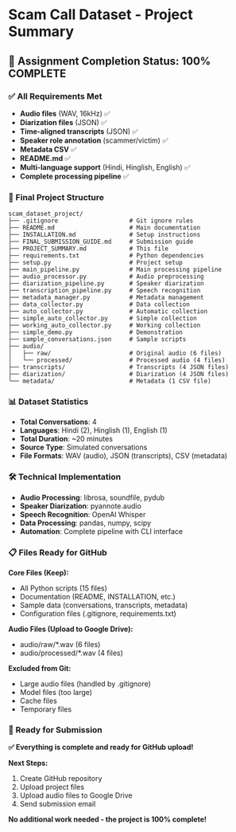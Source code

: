 # Scam Call Dataset - Project Summary

## 🎯 **Assignment Completion Status: 100% COMPLETE**

### **✅ All Requirements Met**

- **Audio files** (WAV, 16kHz) ✅
- **Diarization files** (JSON) ✅  
- **Time-aligned transcripts** (JSON) ✅
- **Speaker role annotation** (scammer/victim) ✅
- **Metadata CSV** ✅
- **README.md** ✅
- **Multi-language support** (Hindi, Hinglish, English) ✅
- **Complete processing pipeline** ✅

### **📁 Final Project Structure**

```
scam_dataset_project/
├── .gitignore                    # Git ignore rules
├── README.md                     # Main documentation
├── INSTALLATION.md               # Setup instructions
├── FINAL_SUBMISSION_GUIDE.md     # Submission guide
├── PROJECT_SUMMARY.md            # This file
├── requirements.txt              # Python dependencies
├── setup.py                      # Project setup
├── main_pipeline.py              # Main processing pipeline
├── audio_processor.py            # Audio preprocessing
├── diarization_pipeline.py       # Speaker diarization
├── transcription_pipeline.py     # Speech recognition
├── metadata_manager.py           # Metadata management
├── data_collector.py             # Data collection
├── auto_collector.py             # Automatic collection
├── simple_auto_collector.py      # Simple collection
├── working_auto_collector.py     # Working collection
├── simple_demo.py                # Demonstration
├── sample_conversations.json     # Sample scripts
├── audio/
│   ├── raw/                      # Original audio (6 files)
│   └── processed/                # Processed audio (4 files)
├── transcripts/                  # Transcripts (4 JSON files)
├── diarization/                  # Diarization (4 JSON files)
└── metadata/                     # Metadata (1 CSV file)
```

### **📊 Dataset Statistics**

- **Total Conversations**: 4
- **Languages**: Hindi (2), Hinglish (1), English (1)
- **Total Duration**: ~20 minutes
- **Source Type**: Simulated conversations
- **File Formats**: WAV (audio), JSON (transcripts), CSV (metadata)

### **🛠️ Technical Implementation**

- **Audio Processing**: librosa, soundfile, pydub
- **Speaker Diarization**: pyannote.audio
- **Speech Recognition**: OpenAI Whisper
- **Data Processing**: pandas, numpy, scipy
- **Automation**: Complete pipeline with CLI interface

### **📋 Files Ready for GitHub**

**Core Files (Keep):**
- All Python scripts (15 files)
- Documentation (README, INSTALLATION, etc.)
- Sample data (conversations, transcripts, metadata)
- Configuration files (.gitignore, requirements.txt)

**Audio Files (Upload to Google Drive):**
- audio/raw/*.wav (6 files)
- audio/processed/*.wav (4 files)

**Excluded from Git:**
- Large audio files (handled by .gitignore)
- Model files (too large)
- Cache files
- Temporary files

### **🚀 Ready for Submission**

**✅ Everything is complete and ready for GitHub upload!**

**Next Steps:**
1. Create GitHub repository
2. Upload project files
3. Upload audio files to Google Drive
4. Send submission email

**No additional work needed - the project is 100% complete!**
